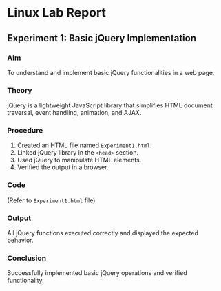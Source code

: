# Linux Lab Report

## Experiment 1: Basic jQuery Implementation

### Aim
To understand and implement basic jQuery functionalities in a web page.

### Theory
jQuery is a lightweight JavaScript library that simplifies HTML document traversal, event handling, animation, and AJAX.

### Procedure
1. Created an HTML file named `Experiment1.html`.
2. Linked jQuery library in the `<head>` section.
3. Used jQuery to manipulate HTML elements.
4. Verified the output in a browser.

### Code
(Refer to `Experiment1.html` file)

### Output
All jQuery functions executed correctly and displayed the expected behavior.

### Conclusion
Successfully implemented basic jQuery operations and verified functionality.
